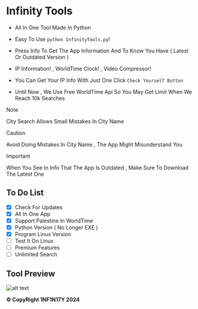 # Infinity Tools

- All In One Tool Made In Python

- Easy To Use `python InfinityTools.py`!

- Press Info To Get The App Information And To Know You Have ( Latest Or Outdated Version )

- IP Information! , WorldTime Clock! , Video Compressor!

- You Can Get Your IP Info With Just One Click `Check Yourself Button`

- Until Now , We Use Free WorldTime Api So You May Get Limit When We Reach 10k Searches
> [!NOTE]
> City Search Allows Small Mistakes In City Name

> [!CAUTION]
> Avoid Doing Mistakes In City Name , The App Might Misunderstand You

> [!IMPORTANT]
> When You See In Info That The App Is Outdated , Make Sure To Download The Latest One

## To Do List

- [x] Check For Updates
- [x] All In One App
- [x] Support Palestine In WorldTime
- [x] Python Version ( No Longer EXE )
- [x] Program Linux Version
- [ ] Test It On Linux
- [ ] Premium Features 
- [ ] Unlimited Search

## Tool Preview

![alt text](https://github.com/Dark1NF1N17Y/WorldTimeGUI/blob/main/Preview.PNG?raw=true)

**&copy; CopyRight 1NF1N17Y 2024**

